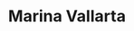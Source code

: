 ---
    title : "Marina Vallarta"
    description : "Marina Vallarta is a modern, planned urbanized area known for its elegant hotels and resorts, sandy beaches and a large marina that houses luxury yachts."
    large : "Marina Vallarta is an exclusive marina located in Puerto Vallarta, known for its elegance and sophistication. Surrounded by impressive yachts, this marina offers a wide range of fine dining restaurants, lively bars and luxury stores where you can find renowned brands. Stroll along the docks and admire the beauty of the boats, or relax on a terrace overlooking the sea. In addition, Marina Vallarta offers exciting water activities such as sport fishing, sailing and whale watching in season. Immerse yourself in the exclusivity and sophistication of Marina Vallarta, a destination that combines the beauty of the ocean with modern elegance."
    image : "/img/marina-vallarta.webp"
    hero : "/img/marina-hero.jpg" 
---